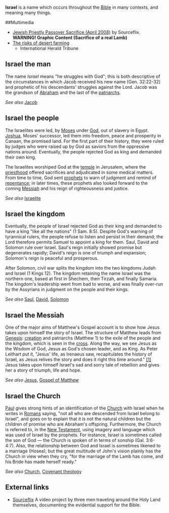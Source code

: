 **Israel** is a name which occurs throughout the
[Bible](Bible "Bible") in many contexts, and meaning many things.

##Multimedia

-   [Jewish Priestly Passover Sacrifice (April 2008)](http://sourceflix.com/vid_sacrificev3.html)
    by Sourceflix.
    **WARNING! Graphic Content (Sacrifice of a real Lamb)**
-   [The risks of desert farming](http://link.brightcove.com/services/player/bcpid959009704?bclid=1350269309&bctid=1721772082)
    - International Herald Tribune

## Israel the man

The name *Israel* means "he struggles with God"; this is both
descriptive of the circumstances in which Jacob received his new
name (Gen. 32:22-32) and prophetic of his descendants' struggles
against the Lord. Jacob was the grandson of
[Abraham](Abraham "Abraham") and the last of the
[patriarchs](index.php?title=Patriarch&action=edit&redlink=1 "Patriarch (page does not exist)").

*See also* [Jacob](Jacob "Jacob")
## Israel the people

The Israelites were led, by [Moses](Moses "Moses") under
[God](God "God"), out of slavery in Egypt.
[Joshua](Joshua "Joshua"), Moses' successor, led them into freedom,
peace and prosperity in Canaan, the promised land. For the first
part of their history, they were ruled by judges who were raised up
by God as saviors from the oppressive nations around. Eventually,
the people rejected God as king and demanded their own king.

The Israelites worshiped God at the [temple](Temple "Temple") in
Jerusalem, where the
[priesthood](index.php?title=Priesthood&action=edit&redlink=1 "Priesthood (page does not exist)")
offered sacrifices and adjudicated in some medical matters. From
time to time, God sent [prophets](Prophet "Prophet") to warn of
judgment and remind of [repentance](Repentance "Repentance"); in
later times, these prophets also looked forward to the coming
[Messiah](Messiah "Messiah") and his reign of righteousness and
justice.

*See also* [Israelite](Israelite "Israelite")
## Israel the kingdom

Eventually, the people of Israel rejected God as their king and
demanded to have a king "like all the nations" (1 Sam. 8:5).
Despite God's warning of tyrannical rulers, the people refuse to
listen and persist in their demand; the Lord therefore permits
Samuel to appoint a king for them. Saul, David and Solomon rule
over Israel. Saul's reign initially showed promise but degenerates
rapidly; David's reign is one of triumph and expansion; Solomon's
reign is peaceful and prosperous.

After Solomon, civil war splits the kingdom into the two kingdoms
Judah and Israel (1 Kings 12). The kingdom retaining the name
Israel was the northern one, based at first in Shechem, then
Tirzah, and finally Samaria. The kingdom's leadership went from bad
to worse, and was finally over-run by the Assyrians in judgment on
the people and their kings.

*See also* [Saul](Saul "Saul"), [David](David "David"),
[Solomon](Solomon "Solomon")
## Israel the Messiah

One of the major aims of Matthew's Gospel account is to show how
Jesus takes upon himself the story of Israel. The structure of
Matthew leads from [Genesis](Genesis "Genesis"):
[creation](Creation "Creation") and patriarchs (Matthew 1) to the
exile of the people and the kingdom, which is seen in the
[cross](index.php?title=Cross&action=edit&redlink=1 "Cross (page does not exist)").
Along the way, we see Jesus as the Wisdom of God, Jesus as God's
chosen leader, and as King. As Peter Leithart put it, "Jesus' life,
as Irenaeus saw, recapitulates the history of Israel, as Jesus
relives the story and does it right this time around."
[[1]](http://www.leithart.com/archives/001219.php) Jesus takes upon
himself Israel's sad and sorry tale of rebellion and gives her a
story of triumph, life and hope.

*See also* [Jesus](Jesus "Jesus"),
[Gospel of Matthew](Gospel_of_Matthew "Gospel of Matthew")
## Israel the Church

[Paul](Paul "Paul") gives strong hints of an identification of the
[Church](Church "Church") with Israel when he writes in
[Romans](Epistle_to_the_Romans "Epistle to the Romans") saying,
"not all who are descended from Israel belong to Israel", and goes
on to explain that it is not the natural children but the children
of promise who are Abraham's offspring. Furthermore, the Church is
referred to, in the [New Testament](New_Testament "New Testament"),
using imagery and language which was used of Israel by the
prophets. For instance, Israel is sometimes called the son of God —
the Church is spoken of in terms of sonship (Gal. 3:6-4:7). Also,
the relationship between God and Israel is sometimes likened to a
marriage (Hosea); but the great multitude of John's vision plainly
has the Church in view when they cry, "for the marriage of the Lamb
has come, and his Bride has made herself ready."

*See also* [Church](Church "Church"),
[Covenant theology](Covenant_theology "Covenant theology")
## External links

-   [Sourceflix](http://sourceflix.com) A video project by three
    men traveling around the Holy Land themselves, documenting the
    evidential support for the Bible.




